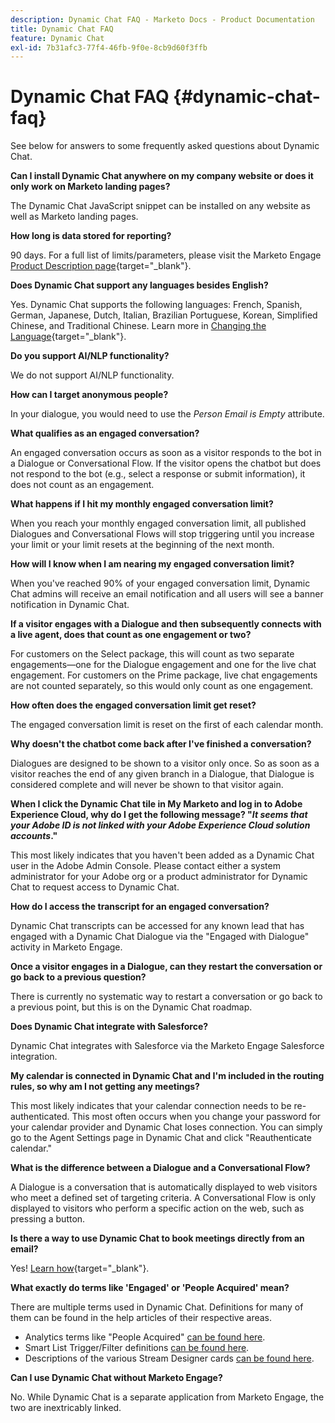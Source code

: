 ```yaml
---
description: Dynamic Chat FAQ - Marketo Docs - Product Documentation
title: Dynamic Chat FAQ
feature: Dynamic Chat
exl-id: 7b31afc3-77f4-46fb-9f0e-8cb9d60f3ffb
---
```

# Dynamic Chat FAQ {#dynamic-chat-faq}

See below for answers to some frequently asked questions about Dynamic Chat.

**Can I install Dynamic Chat anywhere on my company website or does it only work on Marketo landing pages?**

The Dynamic Chat JavaScript snippet can be installed on any website as well as Marketo landing pages.

**How long is data stored for reporting?**

90 days. For a full list of limits/parameters, please visit the Marketo Engage [Product Description page](https://helpx.adobe.com/legal/product-descriptions/adobe-marketo-engage---product-description.html){target="_blank"}.

**Does Dynamic Chat support any languages besides English?**

Yes. Dynamic Chat supports the following languages: French, Spanish, German, Japanese, Dutch, Italian, Brazilian Portuguese, Korean, Simplified Chinese, and Traditional Chinese. Learn more in [Changing the Language](/help/marketo/product-docs/demand-generation/dynamic-chat/dynamic-chat-overview.md#changing-the-language){target="_blank"}.

**Do you support AI/NLP functionality?**

We do not support AI/NLP functionality.

**How can I target anonymous people?**

In your dialogue, you would need to use the _Person Email is Empty_ attribute.

**What qualifies as an engaged conversation?**

An engaged conversation occurs as soon as a visitor responds to the bot in a Dialogue or Conversational Flow. If the visitor opens the chatbot but does not respond to the bot (e.g., select a response or submit information), it does not count as an engagement.

**What happens if I hit my monthly engaged conversation limit?**

When you reach your monthly engaged conversation limit, all published Dialogues and Conversational Flows will stop triggering until you increase your limit or your limit resets at the beginning of the next month.

**How will I know when I am nearing my engaged conversation limit?**

When you've reached 90% of your engaged conversation limit, Dynamic Chat admins will receive an email notification and all users will see a banner notification in Dynamic Chat.

**If a visitor engages with a Dialogue and then subsequently connects with a live agent, does that count as one engagement or two?**

For customers on the Select package, this will count as two separate engagements&mdash;one for the Dialogue engagement and one for the live chat engagement. For customers on the Prime package, live chat engagements are not counted separately, so this would only count as one engagement.

**How often does the engaged conversation limit get reset?**

The engaged conversation limit is reset on the first of each calendar month.

**Why doesn't the chatbot come back after I've finished a conversation?**

Dialogues are designed to be shown to a visitor only once. So as soon as a visitor reaches the end of any given branch in a Dialogue, that Dialogue is considered complete and will never be shown to that visitor again.

**When I click the Dynamic Chat tile in My Marketo and log in to Adobe Experience Cloud, why do I get the following message? "_It seems that your Adobe ID is not linked with your Adobe Experience Cloud solution accounts_."**

This most likely indicates that you haven't been added as a Dynamic Chat user in the Adobe Admin Console. Please contact either a system administrator for your Adobe org or a product administrator for Dynamic Chat to request access to Dynamic Chat.

**How do I access the transcript for an engaged conversation?** 

Dynamic Chat transcripts can be accessed for any known lead that has engaged with a Dynamic Chat Dialogue via the "Engaged with Dialogue" activity in Marketo Engage.

**Once a visitor engages in a Dialogue, can they restart the conversation or go back to a previous question?**

There is currently no systematic way to restart a conversation or go back to a previous point, but this is on the Dynamic Chat roadmap.

**Does Dynamic Chat integrate with Salesforce?** 

Dynamic Chat integrates with Salesforce via the Marketo Engage Salesforce integration.

**My calendar is connected in Dynamic Chat and I'm included in the routing rules, so why am I not getting any meetings?**

This most likely indicates that your calendar connection needs to be re-authenticated. This most often occurs when you change your password for your calendar provider and Dynamic Chat loses connection. You can simply go to the Agent Settings page in Dynamic Chat and click "Reauthenticate calendar."

**What is the difference between a Dialogue and a Conversational Flow?**

A Dialogue is a conversation that is automatically displayed to web visitors who meet a defined set of targeting criteria. A Conversational Flow is only displayed to visitors who perform a specific action on the web, such as pressing a button.

**Is there a way to use Dynamic Chat to book meetings directly from an email?**

Yes! [Learn how](https://nation.marketo.com/t5/product-blogs/using-dynamic-chat-conversational-flows-for-meeting-booking/ba-p/340936){target="_blank"}.

**What exactly do terms like 'Engaged' or 'People Acquired' mean?**

There are multiple terms used in Dynamic Chat. Definitions for many of them can be found in the help articles of their respective areas. 
* Analytics terms like "People Acquired" [can be found here](/help/marketo/product-docs/demand-generation/dynamic-chat/analytics.md#definitions).
* Smart List Trigger/Filter definitions [can be found here](/help/marketo/product-docs/demand-generation/dynamic-chat/dynamic-chat-activities.md#definitions).
* Descriptions of the various Stream Designer cards [can be found here](/help/marketo/product-docs/demand-generation/dynamic-chat/automated-chat/stream-designer.md#stream-designer-cards).

**Can I use Dynamic Chat without Marketo Engage?**

No. While Dynamic Chat is a separate application from Marketo Engage, the two are inextricably linked.
